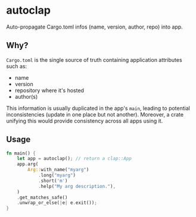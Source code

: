 # autoclap

Auto-propagate Cargo.toml infos (name, version, author, repo) into app.

## Why?

`Cargo.toml` is the single source of truth containing application attributes such as:
* name
* version
* repository where it's hosted
* author(s)

This information is usually duplicated in the app's `main`, leading to potential inconsistencies (update in one place but not another).
Moreover, a crate unifying this would provide consistency across all apps using it.

## Usage

```rust
fn main() {
    let app = autoclap(); // return a clap::App
    app.arg(
        Arg::with_name("myarg")
            .long("myarg")
            .short('m')
            .help("My arg description."),
    )
    .get_matches_safe()
    .unwrap_or_else(|e| e.exit());
}
```